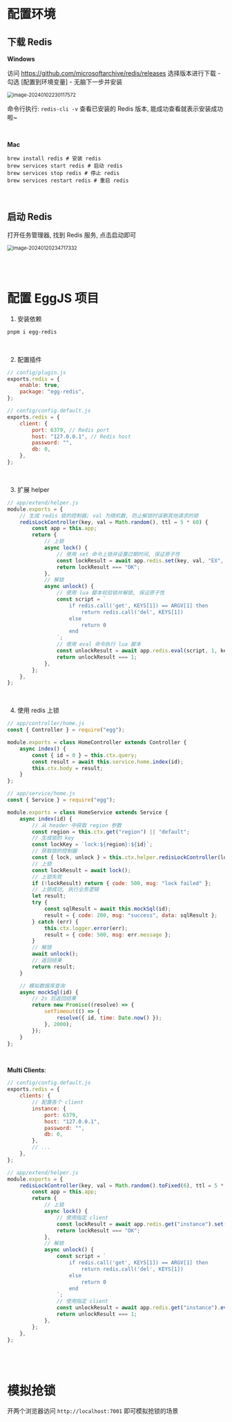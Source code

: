 # 配置环境

## 下载 Redis

**Windows**

访问 https://github.com/microsoftarchive/redis/releases 选择版本进行下载 - 勾选 [配置到环境变量] - 无脑下一步并安装

<img src="./picture/image-20240102230117572.png" alt="image-20240102230117572" style="zoom:80%;" />

命令行执行: `redis-cli -v` 查看已安装的 Redis 版本, 能成功查看就表示安装成功啦~

<br>

**Mac**

```shell
brew install redis # 安装 redis
brew services start redis # 启动 redis
brew services stop redis # 停止 redis
brew services restart redis # 重启 redis
```

<br>

## 启动 Redis

打开任务管理器, 找到 Redis 服务, 点击启动即可

<img src="./picture/image-20240120234717332.png" alt="image-20240120234717332" style="zoom: 80%;" />

<br><br>

# 配置 EggJS 项目

1. 安装依赖

```bash
pnpm i egg-redis
```

<br>

2. 配置插件

```js
// config/plugin.js
exports.redis = {
    enable: true,
    package: "egg-redis",
};
```

```js
// config/config.default.js
exports.redis = {
    client: {
        port: 6379, // Redis port
        host: "127.0.0.1", // Redis host
        password: "",
        db: 0,
    },
};
```

<br>

3.  扩展 helper

```js
// app/extend/helper.js
module.exports = {
    // 生成 redis 锁的控制器; val 为随机数, 防止解锁时误删其他请求的锁
    redisLockController(key, val = Math.random(), ttl = 5 * 60) {
        const app = this.app;
        return {
            // 上锁
            async lock() {
                // 使用 set 命令上锁并设置过期时间, 保证原子性
                const lockResult = await app.redis.set(key, val, "EX", ttl, "NX");
                return lockResult === "OK";
            },
            // 解锁
            async unlock() {
                // 使用 lua 脚本校验锁并解锁, 保证原子性
                const script = `
					if redis.call('get', KEYS[1]) == ARGV[1] then
						return redis.call('del', KEYS[1])
					else
						return 0
					end
				`;
                // 使用 eval 命令执行 lua 脚本
                const unlockResult = await app.redis.eval(script, 1, key, val);
                return unlockResult === 1;
            },
        };
    },
};
```

<br>

4.  使用 redis 上锁

```js
// app/controller/home.js
const { Controller } = require("egg");

module.exports = class HomeController extends Controller {
    async index() {
        const { id = 0 } = this.ctx.query;
        const result = await this.service.home.index(id);
        this.ctx.body = result;
    }
};
```

```js
// app/service/home.js
const { Service } = require("egg");

module.exports = class HomeService extends Service {
    async index(id) {
        // 从 header 中获取 region 参数
        const region = this.ctx.get("region") || "default";
        // 生成锁的 key
        const lockKey = `lock:${region}:${id}`;
        // 获取锁的控制器
        const { lock, unlock } = this.ctx.helper.redisLockController(lockKey);
        // 上锁
        const lockResult = await lock();
        // 上锁失败
        if (!lockResult) return { code: 500, msg: "lock failed" };
        // 上锁成功, 执行业务逻辑
        let result;
        try {
            const sqlResult = await this.mockSql(id);
            result = { code: 200, msg: "success", data: sqlResult };
        } catch (err) {
            this.ctx.logger.error(err);
            result = { code: 500, msg: err.message };
        }
        // 解锁
        await unlock();
        // 返回结果
        return result;
    }

    // 模拟数据库查询
    async mockSql(id) {
        // 2s 后返回结果
        return new Promise((resolve) => {
            setTimeout(() => {
                resolve({ id, time: Date.now() });
            }, 2000);
        });
    }
};
```

<br>

**Multi Clients**:

```js
// config/config.default.js
exports.redis = {
    clients: {
        // 配置各个 client
        instance: {
            port: 6379,
            host: "127.0.0.1",
            password: "",
            db: 0,
        },
        // ...
    },
};
```

```js
// app/extend/helper.js
module.exports = {
    redisLockController(key, val = Math.random().toFixed(6), ttl = 5 * 60) {
        const app = this.app;
        return {
            // 上锁
            async lock() {
                // 使用指定 client
                const lockResult = await app.redis.get("instance").set(key, val, "EX", ttl, "NX");
                return lockResult === "OK";
            },
            // 解锁
            async unlock() {
                const script = `
					if redis.call('get', KEYS[1]) == ARGV[1] then
						return redis.call('del', KEYS[1])
					else
						return 0
					end
				`;
                // 使用指定 client
                const unlockResult = await app.redis.get("instance").eval(script, 1, key, val);
                return unlockResult === 1;
            },
        };
    },
};
```

<br><br>

# 模拟抢锁

开两个浏览器访问 `http://localhost:7001` 即可模拟抢锁的场景

<br>
